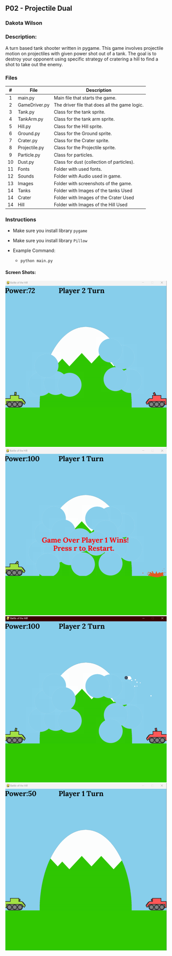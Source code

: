 ## P02 - Projectile Dual
### Dakota Wilson
### Description:

A turn based tank shooter written in pygame. This game involves projectile motion on projectiles with given power shot out of a tank. The goal is to destroy your opponent using specific strategy of cratering a hill to find a shot to take out the enemy.

### Files

|   #   | File            | Description                                        |
| :---: | --------------- | -------------------------------------------------- |
|   1   | main.py         | Main file that starts the game.                    |
|   2   | GameDriver.py   | The driver file that does all the game logic.      |
|   3   | Tank.py         | Class for the tank sprite.                         |
|   4   | TankArm.py      | Class for the tank arm sprite.                     |
|   5   | Hill.py         | Class for the Hill sprite.                         |
|   6   | Ground.py       | Class for the Ground sprite.                       |
|   7   | Crater.py       | Class for the Crater sprite.                       |
|   8   | Projectile.py   | Class for the Projectile sprite.                   |
|   9   | Particle.py     | Class for particles.                               |
|   10  | Dust.py         | Class for dust (collection of particles).          |
|   11  | Fonts           | Folder with used fonts.                            |
|   12  | Sounds          | Folder with Audio used in game.                    |
|   13  | Images          | Folder with screenshots of the game.               |
|   14  | Tanks           | Folder with Images of the tanks Used               |
|   14  | Crater          | Folder with Images of the Crater Used              |
|   14  | Hill            | Folder with Images of the Hill Used                |

### Instructions

- Make sure you install library `pygame`
- Make sure you install library `Pillow`

- Example Command:
    - `python main.py`

#### Screen Shots:
<img src="Images/Craters.png">
<img src="Images/GameOver.png">
<img src="Images/Shot.png">
<img src="Images/Start.png">
